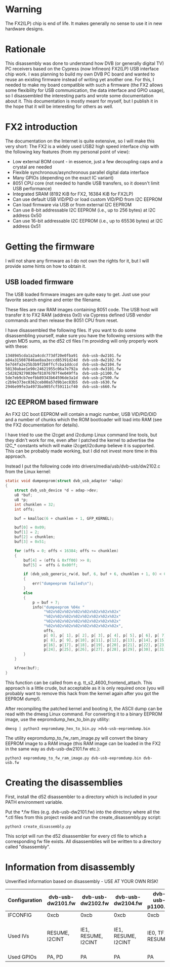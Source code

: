 # Warning

The FX2(LP) chip is end of life. It makes generally no sense to use it in new
hardware designs.

# Rationale

This disassembly was done to understand how DVB (or generally digital TV) PC
receivers based on the Cypress (now Infineon) FX2(LP) USB interface chip work.
I was planning to build my own DVB PC board and wanted to reuse an existing
firmware instead of writing yet another one. For this, I needed to make my
board compatible with such a firmware (the FX2 allows some flexibility for USB
communication, the data interface and GPIO usage), so I disassembled the
interesting parts and wrote some documentation about it. This documentation
is mostly meant for myself, but I publish it in the hope that it will be
interesting for others as well.

# FX2 introduction

The documentation on the Internet is quite extensive, so I will make this very
short: The FX2 is a widely used USB2 high speed interface chip with the
following key features (from my personal point of view):
- Low external BOM count - in essence, just a few decoupling caps and a crystal
  are needed
- Flexible synchronous/asynchronous parallel digital data interface
- Many GPIOs (depending on the exact IC variant)
- 8051 CPU core (not needed to handle USB transfers, so it doesn't limit USB
  performance)
- Integrated SRAM (8192 KiB for FX2, 16384 KiB for FX2LP)
- Can use default USB VID/PID or load custom VID/PID from I2C EEPROM
- Can load firmware via USB or from external I2C EEPROM
- Can use 8-bit addressable I2C EEPROM (i.e., up to 256 bytes) at
  I2C address 0x50
- Can use 16-bit addressable I2C EEPROM (i.e., up to 65536 bytes) at
  I2C address 0x51

# Getting the firmware

I will not share any firmware as I do not own the rights for it, but I will
provide some hints on how to obtain it.

## USB loaded firmware

The USB loaded firmware images are quite easy to get. Just use your favorite
search engine and enter the filename.

These files are raw RAM images containing 8051 code. The USB host will transfer
it to FX2 RAM (address 0x0) via Cypress defined USB vendor commands and then
release the 8051 CPU from reset.

I have disassembled the following files. If you want to do some disassembling
yourself, make sure you have the following versions with the given MD5 sums,
as the d52 ctl files I'm providing will only properly work with these:
```
1348945cda1a2a4cdc773df20e0fba91  dvb-usb-dw2101.fw
a84a315087846ae8aa3eccd85391d24d  dvb-usb-dw2102.fw
5e7d4fa2e25b3b9f2b0ffcfcba1ddccd  dvb-usb-dw2104.fw
50130abae1e90c24621955c06a7e792a  dvb-usb-dw3101.fw
c5d2829270030ef81076707f4e049ffa  dvb-usb-p1100.fw
5de7eb9cb7eefbb89343b64596de3a1d  dvb-usb-p7500.fw
c2b9e373ec0362ceb00a57d9b1ec83b5  dvb-usb-s630.fw
2946e99fe3a4973ba905fcf59111cf40  dvb-usb-s660.fw
```

## I2C EEPROM based firmware

An FX2 I2C boot EEPROM will contain a magic number, USB VID/PID/DID and a
number of chunks which the ROM bootloader will load into RAM (see the FX2
documentation for details).

I have tried to use the i2cget and i2cdump Linux command line tools, but they
didn't work for me, even after I patched the kernel to advertise the I2C_*
constants which will make i2cget/i2cdump believe it is supported. This can
be probably made working, but I did not invest more time in this approach.

Instead I put the following code into drivers/media/usb/dvb-usb/dw2102.c
from the Linux kernel:

```C
static void dumpeeprom(struct dvb_usb_adapter *adap)
{
    struct dvb_usb_device *d = adap->dev;
    u8 *buf;
    u8 *p;
    int chunklen = 32;
    int offs;

    buf = kmalloc(6 + chunklen + 1, GFP_KERNEL);

    buf[0] = 0x09;
    buf[1] = 2;
    buf[2] = chunklen;
    buf[3] = 0x51;

    for (offs = 0; offs < 16384; offs += chunklen)
    {
        buf[4] = (offs & 0xff00) >> 8;
        buf[5] =  offs & 0x00ff;

        if (dvb_usb_generic_rw(d, buf, 6, buf + 6, chunklen + 1, 0) < 0)
        {
            err("dumpeeprom failed\n");
        }
        else
        {
            p = buf + 7;
            info("dumpeeprom %04x "
                 "%02x%02x%02x%02x%02x%02x%02x%02x"
                 "%02x%02x%02x%02x%02x%02x%02x%02x"
                 "%02x%02x%02x%02x%02x%02x%02x%02x"
                 "%02x%02x%02x%02x%02x%02x%02x%02x",
                 offs,
                 p[ 0], p[ 1], p[ 2], p[ 3], p[ 4], p[ 5], p[ 6], p[ 7],
                 p[ 8], p[ 9], p[10], p[11], p[12], p[13], p[14], p[15],
                 p[16], p[17], p[18], p[19], p[20], p[21], p[22], p[23],
                 p[24], p[25], p[26], p[27], p[28], p[29], p[30], p[31]);
        }
    }

    kfree(buf);
}
```

This function can be called from e.g. tt_s2_4600_frontend_attach. This
approach is a little crude, but acceptable as it is only required once (you
will probably want to remove this hack from the kernel again after you got
the EEPROM dump!).

After recompiling the patched kernel and booting it, the ASCII dump can be
read with the dmesg Linux command. For converting it to a binary EEPROM image,
use the eepromdump_hex_to_bin.py utility:

```
dmesg | python3 eepromdump_hex_to_bin.py >dvb-usb-eepromdump.bin
```

The utility eepromdump_to_fw_ram_image.py will convert the binary EEPROM image
to a RAM image (this RAM image can be loaded in the FX2 in the same way as
dvb-usb-dw2101.fw etc.):

```
python3 eepromdump_to_fw_ram_image.py dvb-usb-eepromdump.bin dvb-usb.fw
```

# Creating the disassemblies

First, install the d52 disassembler to a directory which is included in your
PATH environment variable.

Put the *.fw files (e.g. dvb-usb-dw2101.fw) into the directory where all the
*.ctl files from this project reside and run the create_disassembly.py script:

```
python3 create_disassembly.py
```

This script will run the d52 disassembler for every ctl file to which a
corresponding fw file exists. All disassemblies will be written to a
directory called "disassembly".

# Information from disassembly

Unverified information based on disassembly - USE AT YOUR OWN RISK!

| Configuration | dvb-usb-dw2101.fw | dvb-usb-dw2102.fw   | dvb-usb-dw2104.fw   | dvb-usb-p1100.fw | dvb-usb-p7500.fw | dvb-usb-s630.fw  | dvb-usb-s660.fw  | TT connect S2 4600         |
| ------------- | ----------------- | ------------------- | ------------------- | ---------------- | ---------------- | ---------------- | ---------------- | -------------------------- |
| IFCONFIG      | 0xcb              | 0xcb                | 0xcb                | 0xcb             | 0xcb             | 0xcb             | 0xcb             | 0x13                       |
| Used IVs      | RESUME, I2CINT    | IE1, RESUME, I2CINT | IE1, RESUME, I2CINT | IE0, TF1, RESUME | IE0, TF1, RESUME | IE0, TF1, RESUME | IE0, TF1, RESUME | TF0, IE1, TF1, TF2/EXF2, RESUME, I2CINT |
| Used GPIOs    | PA, PD            | PA                  | PA                  | PA               | PA               | PA               | PA               | PA, PD                     |
